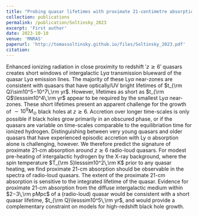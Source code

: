 ```yaml
---
title: "Probing quasar lifetimes with proximate 21-centimetre absorption in the diffuse intergalactic medium at redshifts z ≥ 6"
collection: publications
permalink: /publication/Soltinsky_2023
excerpt: 'First author'
date: 2023-10-10
venue: 'MNRAS'
paperurl: 'http://tomassoltinsky.github.io/files/Soltinsky_2023.pdf'
citation:
---
```


Enhanced ionizing radiation in close proximity to redshift $'z\gtrsim6'$ quasars creates short windows of intergalactic Ly$\alpha$ transmission blueward of the quasar Ly$\alpha$ emission lines. The majority of these Ly$\alpha$ near-zones are consistent with quasars that have optically/UV bright lifetimes of  $t_{\rm Q}\sim10^5−10^7\,\rm yr$. However, lifetimes as short as $t_{\rm Q$\lesssim10^4\,\rm yr$ appear to be required by the smallest Ly$\alpha$ near-zones. These short lifetimes present an apparent challenge for the growth of $\sim10^9M_{\odot}$ black holes at $z\gtrsim6$. Accretion over longer time-scales is only possible if black holes grow primarily in an obscured phase, or if the quasars are variable on time-scales comparable to the equilibriation time for ionized hydrogen. Distinguishing between very young quasars and older quasars that have experienced episodic accretion with Ly α absorption alone is challenging, however. We therefore predict the signature of proximate 21-cm absorption around $z\gtrsim6$ radio-loud quasars. For modest pre-heating of intergalactic hydrogen by the X-ray background, where the spin temperature  $T_{\rm S}lesssim10^2\,\rm K$ prior to any quasar heating, we find proximate 21-cm absorption should be observable in the spectra of radio-loud quasars. The extent of the proximate 21-cm absorption is sensitive to the integrated lifetime of the quasar. Evidence for proximate 21-cm absorption from the diffuse intergalactic medium within $2−3\,\rm pMpc$ of a (radio-loud) quasar would be consistent with a short quasar lifetime, $t_{\rm Q}\lesssim10^5\,\rm yr$, and would provide a complementary constraint on models for high-redshift black hole growth.

